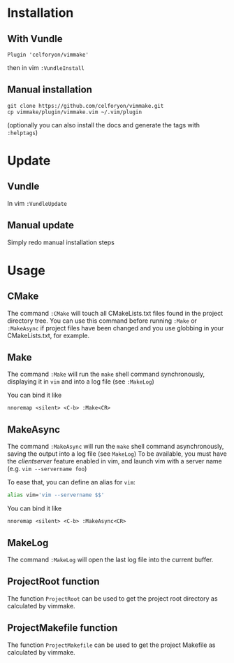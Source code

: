 # Installation

## With Vundle
```
Plugin 'celforyon/vimmake'
```
then in vim `:VundleInstall`

## Manual installation
```
git clone https://github.com/celforyon/vimmake.git
cp vimmake/plugin/vimmake.vim ~/.vim/plugin
```
(optionally you can also install the docs and generate the tags with `:helptags`)

# Update

## Vundle
In vim `:VundleUpdate`

## Manual update
Simply redo manual installation steps

# Usage

## CMake

The command `:CMake` will touch all CMakeLists.txt files found in the project directory tree. You can use this command before running `:Make` or `:MakeAsync` if project files have been changed and you use globbing in your CMakeLists.txt, for example.

## Make

The command `:Make` will run the `make` shell command synchronously, displaying it in `vim` and into a log file (see `:MakeLog`)

You can bind it like
```
nnoremap <silent> <C-b> :Make<CR>
```

## MakeAsync

The command `:MakeAsync` will run the `make` shell command asynchronously, saving the output into a log file (see `MakeLog`)
To be available, you must have the *clientserver* feature enabled in vim, and launch vim with a server name (e.g. `vim --servername foo`)

To ease that, you can define an alias for `vim`:
```bash
alias vim='vim --servername $$'
```

You can bind it like
```
nnoremap <silent> <C-b> :MakeAsync<CR>
```

## MakeLog

The command `:MakeLog` will open the last log file into the current buffer.

## ProjectRoot function

The function `ProjectRoot` can be used to get the project root directory as calculated by vimmake.

## ProjectMakefile function

The function `ProjectMakefile` can be used to get the project Makefile as calculated by vimmake.
